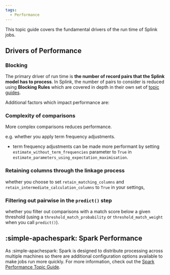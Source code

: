 ```yaml
---
tags:
  - Performance
---
```



This topic guide covers the fundamental drivers of the run time of Splink jobs. 

## Drivers of Performance

### Blocking

The primary driver of run time is **the number of record pairs that the Splink model has to process**. In Splink, the number of pairs to consider is reduced using **Blocking Rules** which are covered in depth in their own set of [topic guides](../blocking/blocking_rules.md). 

Additional factors which impact performance are:

### Complexity of comparisons

More complex comparisons reduces performance.

e.g. whether you apply term frequency adjustments.
  - term frequency adjustments can be made more performant by setting `estimate_without_term_frequencies` parameter to `True` in `estimate_parameters_using_expectation_maximisation`.

### Retaining columns through the linkage process

whether you choose to set `retain_matching_columns` and `retain_intermediate_calculation_columns` to `True` in your settings,

### Filtering out pairwise in the `predict()` step

whether you filter out comparisons with a match score below a given threshold (using a `threshold_match_probability` or `threshold_match_weight` when you call `predict()`).

## :simple-apachespark: Spark Performance

As :simple-apachespark: Spark is designed to distribute processing across multiple machines so there are additional configuration options available to make jobs run more quickly. For more information, check out the [Spark Performance Topic Guide](./optimising_spark.md).